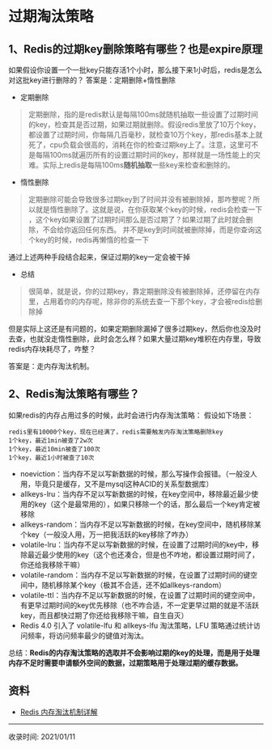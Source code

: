 # 过期淘汰策略

## 1、Redis的过期key删除策略有哪些？也是expire原理

如果假设你设置一个一批key只能存活1个小时，那么接下来1小时后，redis是怎么对这批key进行删除的？
答案是：定期删除+惰性删除

- 定期删除

> 定期删除，指的是redis默认是每隔100ms就随机抽取一些设置了过期时间的key，检查其是否过期，如果过期就删除。假设redis里放了10万个key，都设置了过期时间，你每隔几百毫秒，就检查10万个key，那redis基本上就死了，cpu负载会很高的，消耗在你的检查过期key上了。注意，这里可不是每隔100ms就遍历所有的设置过期时间的key，那样就是一场性能上的灾难。实际上redis是每隔100ms**随机抽取**一些key来检查和删除的。

- 惰性删除

> 定期删除可能会导致很多过期key到了时间并没有被删除掉，那咋整呢？所以就是惰性删除了。这就是说，在你获取某个key的时候，redis会检查一下 ，这个key如果设置了过期时间那么是否过期了？如果过期了此时就会删除，不会给你返回任何东西。
> 并不是key到时间就被删除掉，而是你查询这个key的时候，redis再懒惰的检查一下

通过上述两种手段结合起来，保证过期的key一定会被干掉

- 总结

> 很简单，就是说，你的过期key，靠定期删除没有被删除掉，还停留在内存里，占用着你的内存呢，除非你的系统去查一下那个key，才会被redis给删除掉

但是实际上这还是有问题的，如果定期删除漏掉了很多过期key，然后你也没及时去查，也就没走惰性删除，此时会怎么样？如果大量过期key堆积在内存里，导致redis内存块耗尽了，咋整？

答案是：走内存淘汰机制。

## 2、Redis淘汰策略有哪些？

如果redis的内存占用过多的时候，此时会进行内存淘汰策略：
假设如下场景：

```
redis里有10000个key，现在已经满了，redis需要触发内存淘汰策略删除key
1个key，最近1min被查了2w次
1个key，最近10min被查了100次
1个key，最近1小时被查了10次
```

- noeviction：当内存不足以写新数据的时候，那么写操作会报错。（一般没人用，毕竟只是缓存，又不是mysql这种ACID的关系型数据库）
- allkeys-lru：当内存不足以写新数据的时候，在key空间中，移除最近最少使用的key（这个是最常用的），如果只移除一个的话，那么最后一个key肯定被移除
- allkeys-random：当内存不足以写新数据的时候，在key空间中，随机移除某个key（一般没人用，万一把我活跃的key移除了咋办）
- volatile-lru：当内存不足以写新数据的时候，在设置了过期时间的key中，移除最近最少使用的key（这个也还凑合，但是也不咋地，都设置过期时间了，你还给我移除干嘛）
- volatile-random：当内存不足以写新数据的时候，在设置了过期时间的键空间中，随机移除某个key（极其不合适，还不如allkeys-random）
- volatile-ttl：当内存不足以写新数据的时候，在设置了过期时间的键空间中，有更早过期时间的key优先移除（也不咋合适，不一定更早过期的就是不活跃key，而且都快过期了你还给我移除干嘛，自生自灭）
- Redis 4.0 引入了 volatile-lfu 和 allkeys-lfu 淘汰策略，LFU 策略通过统计访问频率，将访问频率最少的键值对淘汰。

总结：**Redis的内存淘汰策略的选取并不会影响过期的key的处理，而是用于处理内存不足时需要申请额外空间的数据，过期策略用于处理过期的缓存数据。**

## 资料
- [Redis 内存淘汰机制详解](https://www.cnblogs.com/songjilong/p/14453051.html)

---
收录时间: 2021/01/11

<Vssue :title="$title" />